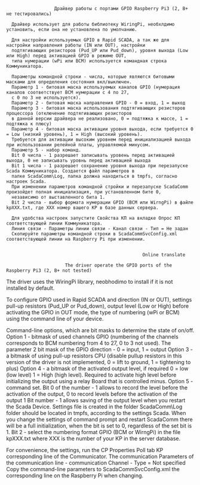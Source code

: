                       Драйвер работы с портами GPIO Raspberry Pi3 (2, B+ не тестировались)
      
      Драйвер использует для работы библиотеку WiringPi, необхлдимо установить, если она не установлена по умолчанию.
      
      Для настройки используемых GPIO в Rapid SCADA, а так же для настройки направления работы (IN или OUT), настройки 
      подтягивающих резисторов (Pud_UP или Pud_down), уровня выхода (Low или High) перед активацией GPIO в режиме OUT,
      типа нумерации (wPi или BCM) используется командная строка Коммуникатора.
      
      Параметры командной строки - числа, которые являются битовыми масками для определения состояния вкл/выключен.
      Параметр 1 - битовая маска используемых каналов GPIO (нумерация каналов соответствует BCM нумерации с 4 по 27,
      с 0 по 3 не используется).
      Параметр 2 - битовая маска направления GPIO - 0 = вход, 1 = выход
      Параметр 3 - битовая маска использования подтягивающих резисторов процессора (отключение подтягивающих резисторов
      в данной версии драйвера не реализовано, 0 = подтяжка к массе, 1 = подтяжка к плюсу)
      Параметр 4 - битовая маска активации уровня выхода, если требуется 0 = Low (низкий уровень), 1 = High (высокий уровень). 
      Требуется для активации высоким уровнем перед инициализацией выхода при использовании релейной платы, управляемой минусом.
      Параметр 5 - набор команд.
      Bit 0 числа - 1 разрешает записывать уровень перед активацией выхода, 0 не записывать уровнь перед активацией выхода
      Bit 1 числа - 1 разрешает сохранение уровня выхода при перезапуске Scada Коммуникатора. Создается файл параметров в 
      папке ScadaComm\Log, папка должна находиться в tmpfs, согласно настроек Scada.
      При изменении параметров командной стройки и перезапуске ScadaComm произойдет полная инициализация, при установленном бите 0,
      независимо от выставленного бита 1. 
      Bit 2 числа - выбор формата нумерации GPIO (BCM или WirngPi) в файле kpXXX.txt, где XXX номер вашего KP в базе данных сервера.
      
      Для удобства настроек запустите Свойства КП на вкладке Опрос КП соответствующей линии Коммуникатора.
      Линия связи - Параметры линии связи - Канал связи - Тип = Не задан
      Скопируйте параметры командной строки в ScadaCommSvcConfig.xml соответствующей линии на Raspberry Pi при изменении.


                                                       Online translate
                                                       
                          The driver operate the GPIO ports of the Raspberry Pi3 (2, B+ not tested)

The driver uses the WiringPi library, neobhodimo to install if it is not installed by default.

To configure GPIO used in Rapid SCADA and direction (IN or OUT), settings 
pull-up resistors (Pud_UP or Pud_down), output level (Low or High) before activating the GPIO in OUT mode,
the type of numbering (wPi or BCM) using the command line of your device.

 Command-line options, which are bit masks to determine the state of on/off.
Option 1 - bitmask of used channels GPIO (numbering of the channels corresponds to BCM numbering from 4 to 27, 0 to 3 not used).
The parameter 2 bit mask of the GPIO direction - 0 = input, 1 = output
Option 3 - a bitmask of using pull-up resistors CPU (disable pullup resistors in this version of the driver is not implemented, 0 = lift to ground, 1 = tightening to plus)
 Option 4 - a bitmask of the activated output level, if required 0 = low (low level) 1 = High (high level). Required to activate high level before initializing the output using a relay Board that is controlled minus.
Option 5 - command set.
Bit 0 of the number - 1 allows to record the level before the activation of the output, 0 to record levels before the activation of the output
1 Bit number - 1 allows saving of the output level when you restart the Scada Device. Settings file is created in the folder ScadaComm\Log folder should be located in tmpfs, according to the settings Scada.
 When you change the settings of command prompt and restart ScadaComm there will be a full initialization, when the bit is set to 0, regardless of the set bit is 1. 
Bit 2 - select the numbering format GPIO (BCM or WirngPi) in the file kpXXX.txt where XXX is the number of your KP in the server database.

For convenience, the settings, run the CP Properties Poll tab KP corresponding line of the Communicator.
The communication Parameters of the communication line - communication Channel - Type = Not specified
Copy the command-line parameters to ScadaCommSvcConfig.xml the corresponding line on the Raspberry Pi when changing.
